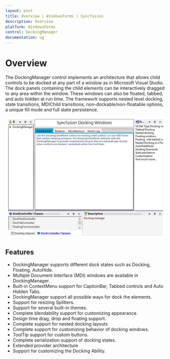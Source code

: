 ```yaml
---
layout: post
title: Overview | WindowsForms | Syncfusion
description: Overview
platform: WindowsForms
control: DockingManager 
documentation: ug
---
```



# Overview

The DockingManager control implements an architecture that allows child controls to be docked at any part of a window as in Microsoft Visual Studio. The dock panels containing the child elements can be interactively dragged to any area within the window. These windows can also be floated, tabbed, and auto hidden at run time.  The framework supports nested level docking, state transitions, MDIChild transitions, non-dockable/non-floatable options, a unique fill mode and full state persistence.

![](Images/Overview_img1.jpeg)


## Features 

* DockingManager supports different dock states such as Docking, Floating, AutoHide.
* Multiple Document Interface (MDI) windows are available in DockingManager.
* Built-in ContextMenu support for CaptionBar, Tabbed controls and Auto Hidden Tabs.
* DockingManager support all possible ways for dock the elements.
* Support for resizing Splitters.
* Support for several built-in themes.
* Complete blendability support for customizing appearance.
* Design time drag, drop and floating support.
* Complete support for nested docking layouts
* Complete support for customizing behavior of docking windows.
* ToolTip support for custom buttons.
* Complete serialization support of docking states.
* Extended provider architecture 
* Support for customizing the Docking Ability.

